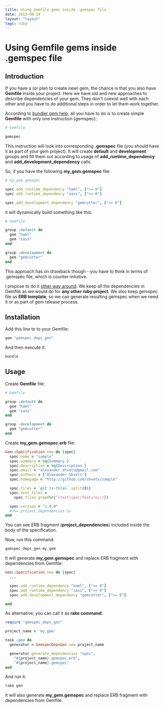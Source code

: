 ```yaml
---
title: Using Gemfile gems inside .gemspec file
date: 2013-08-14
layout: "layout"
tags: ruby
---
```


# Using Gemfile gems inside .gemspec file

## Introduction

If you have a (or plan to create new) gem, the chance is that you also have **Gemfile** inside your project.
Here we have old and new approaches to describe dependencies of your gem. They don't coexist well
with each other and you have to do additional steps in order to let them work together.

According to [bundler gem help][bundler gem help], all you have to do is to create simple **Gemfile**
with only one instruction (gemspec):

```ruby
# Gemfile

gemspec
```

This instruction will look into corresponding **.gemspec** file (you should have it as part of your gem project).
It will create **default** and **development** groups and fill them out according to usage of **add\_runtime\_dependency**
and **add\_development\_dependency** calls.

So, if you have the following **my_gem.gemspec** file:

```ruby
# my_gem.gemspec

spec.add_runtime_dependency "haml", [">= 0"]
spec.add_runtime_dependency "sass", [">= 0"]

spec.add_development_dependency "gemcutter", [">= 0"]
```

it will dynamically build something like this:

```ruby
# Gemfile

group :default do
  gem "haml"
  gem "sass"
end

group :development do
  gem "gemcutter"
end
```

This approach has on drawback though - you have to think in terms of .gemspec file, which is counter-intuitive.

I propose to do it [other way around](https://github.com/shvets/gemspec_deps_gen). We keep all the dependencies in
Gemfile as we would do for **any other ruby project**. We also keep gemspec file as **ERB template**, so we can generate
resulting gemspec when we need it or as part of gem release process.


## Installation

Add this line to to your Gemfile:

```ruby
gem "gemspec_deps_gen"
```

And then execute it:

```bash
bundle
```

## Usage

Create **Gemfile** file:

```ruby
# Gemfile

group :default do
  gem "haml"
  gem "sass"
end

group :development do
  gem "gemcutter"
end
```

Create **my_gem.gemspec.erb** file:

```ruby
Gem::Specification.new do |spec|
  spec.name = "sample"
  spec.summary = %q{Summary.}
  spec.description = %q{Description.}
  spec.email = "alexander.shvets@gmail.com"
  spec.authors = ["Alexander Shvets"]
  spec.homepage = "http://github.com/shvets/sample"

  spec.files = `git ls-files`.split($\)
  spec.test_files =
    spec.files.grep(%r{^(test|spec|features)/})

  spec.version = "1.0.0"
  #<%= project_dependencies %>
end
```

You can see ERB fragment (**project_dependencies**) included inside the body of the specification.

Now, run this command:


```bash
gemspec_deps_gen my_gem
```

It will generate **my_gem.gemspec** and replace ERB fragment with dependencies from Gemfile:

```ruby
Gem::Specification.new do |spec|
  ...

  spec.add_runtime_dependency "haml", [">= 0"]
  spec.add_runtime_dependency "sass", [">= 0"]
  spec.add_development_dependency "gemcutter", [">= 0"]

end
```

As alternative, you can call it as **rake command**:

```ruby
require "gemspec_deps_gen"

project_name = 'my_gem'

task :gen do
  generator = GemspecDepsGen.new project_name

  generator.generate_dependencies "spec",
    "#{project_name}.gemspec.erb",
    "#{project_name}.gemspec"
end
```

And run it:

```bash
rake gen
```

It will also generate **my_gem.gemspec** and replace ERB fragment with dependencies from Gemfile.

[bundler gem help]: http://bundler.io/v1.3/rubygems.html